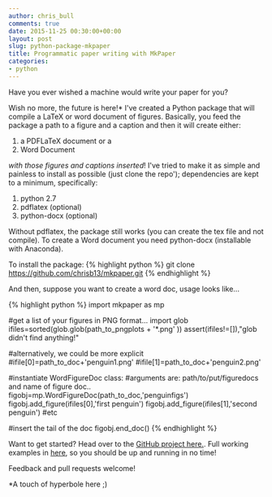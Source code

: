 ```yaml
---
author: chris_bull
comments: true
date: 2015-11-25 00:30:00+00:00
layout: post
slug: python-package-mkpaper
title: Programmatic paper writing with MkPaper
categories:
- python
---
```


Have you ever wished a machine would write your paper for you? 

Wish no more, the future is here!* I've created a Python package that will compile a LaTeX or word document of figures. Basically, you feed the package a path to a figure and a caption and then it will create either:

1. a PDFLaTeX document or a
1. Word Document 

*with those figures and captions inserted*! I've tried to make it as simple and painless to install as possible (just clone the repo'); dependencies are kept to a minimum, specifically:

1. python 2.7
1. pdflatex (optional)
1. python-docx (optional)

Without pdflatex, the package still works (you can create the tex file and not compile). To create a Word document you need python-docx (installable with Anaconda). 

To install the package:
{% highlight python %}
git clone https://github.com/chrisb13/mkpaper.git
{% endhighlight %}

And then, suppose you want to create a word doc, usage looks like...

{% highlight python %}
import mkpaper as mp

#get a list of your figures in PNG format...
import glob
ifiles=sorted(glob.glob(path_to_pngplots + '*.png' ))
assert(ifiles!=[]),"glob didn't find anything!"

#alternatively, we could be more explicit
#ifile[0]=path_to_doc+'penguin1.png'
#ifile[1]=path_to_doc+'penguin2.png'

#instantiate WordFigureDoc class:
#arguments are: path/to/put/figuredocs and name of figure doc..
figobj=mp.WordFigureDoc(path_to_doc,'penguinfigs')
figobj.add_figure(ifiles[0],'first penguin')
figobj.add_figure(ifiles[1],'second penguin')
#etc

#insert the tail of the doc
figobj.end_doc()
{% endhighlight %}

Want to get started? Head over to the [GitHub project here.](http://github.com/chrisb13/mkpaper). Full working examples in [here](https://github.com/chrisb13/mkpaper/tree/master/examples), so you should be up and running in no time!

Feedback and pull requests welcome!

*A touch of hyperbole here ;)

